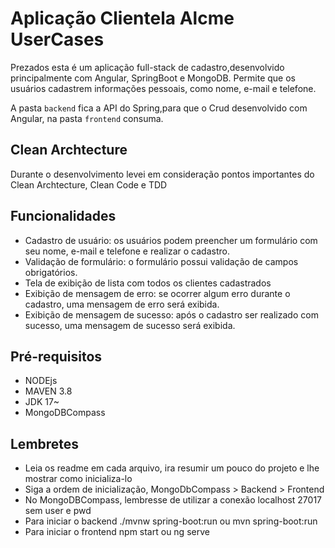 # Aplicação Clientela Alcme UserCases

Prezados esta é um aplicação full-stack de cadastro,desenvolvido principalmente com Angular, SpringBoot e MongoDB. Permite que os usuários cadastrem informações pessoais, como nome, e-mail e telefone.

A pasta `backend` fica a API do Spring,para que o Crud desenvolvido com Angular, na pasta `frontend` consuma.

## Clean Archtecture

Durante o desenvolvimento levei em consideração pontos importantes do Clean Archtecture, Clean Code e TDD

## Funcionalidades
 - Cadastro de usuário: os usuários podem preencher um formulário com seu nome, e-mail e telefone e realizar o cadastro.
 - Validação de formulário: o formulário possui validação de campos obrigatórios.
 - Tela de exibição de lista com todos os clientes cadastrados
 - Exibição de mensagem de erro: se ocorrer algum erro durante o cadastro, uma mensagem de erro será exibida.
 - Exibição de mensagem de sucesso: após o cadastro ser realizado com sucesso, uma mensagem de sucesso será exibida.


## Pré-requisitos

 - NODEjs
 - MAVEN 3.8
 - JDK 17~
 - MongoDBCompass

 
 ## Lembretes

 - Leia os readme em cada arquivo, ira resumir um pouco do projeto e lhe mostrar como inicializa-lo
 - Siga a ordem de inicialização, MongoDbCompass >  Backend > Frontend
 - No MongoDBCompass, lembresse de utilizar a conexão localhost 27017 sem user e pwd
 - Para iniciar o backend ./mvnw spring-boot:run ou mvn spring-boot:run
 - Para iniciar o frontend npm start ou ng serve
  